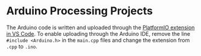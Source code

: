 # Arduino Processing Projects
The Arduino code is written and uploaded through the [PlatformIO extension in VS Code](https://platformio.org/install/ide?install=vscode). 
To enable uploading through the Arduino IDE, remove the line `#include <Arduino.h>` in the `main.cpp` files and change the extension from `.cpp` to `.ino`.
